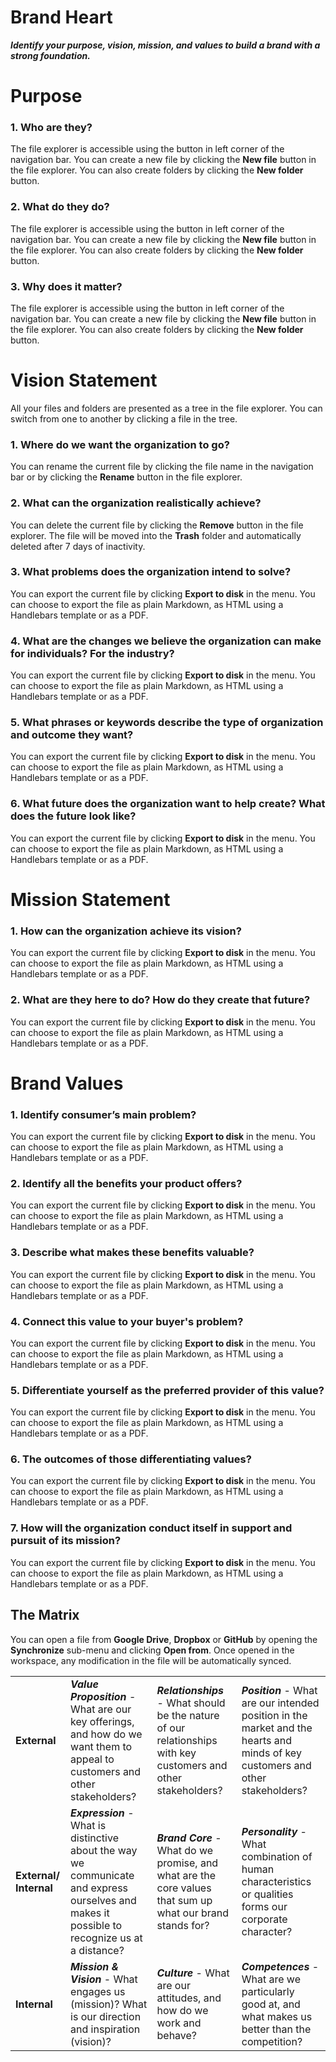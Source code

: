 ﻿# Brand Heart

***Identify your purpose, vision, mission, and values to build a brand with a strong foundation.***

# Purpose


### 1. Who are they?
The file explorer is accessible using the button in left corner of the navigation bar. You can create a new file by clicking the **New file** button in the file explorer. You can also create folders by clicking the **New folder** button.

### 2. What do they do?
The file explorer is accessible using the button in left corner of the navigation bar. You can create a new file by clicking the **New file** button in the file explorer. You can also create folders by clicking the **New folder** button.

### 3. Why does it matter?

The file explorer is accessible using the button in left corner of the navigation bar. You can create a new file by clicking the **New file** button in the file explorer. You can also create folders by clicking the **New folder** button.

# Vision Statement

All your files and folders are presented as a tree in the file explorer. You can switch from one to another by clicking a file in the tree.

### 1. Where do we want the organization to go?

You can rename the current file by clicking the file name in the navigation bar or by clicking the **Rename** button in the file explorer.

### 2. What can the organization realistically achieve?

You can delete the current file by clicking the **Remove** button in the file explorer. The file will be moved into the **Trash** folder and automatically deleted after 7 days of inactivity.

### 3. What problems does the organization intend to solve?

You can export the current file by clicking **Export to disk** in the menu. You can choose to export the file as plain Markdown, as HTML using a Handlebars template or as a PDF.

### 4. What are the changes we believe the organization can make for individuals? For the industry?

You can export the current file by clicking **Export to disk** in the menu. You can choose to export the file as plain Markdown, as HTML using a Handlebars template or as a PDF.

### 5. What phrases or keywords describe the type of organization and outcome they want?

You can export the current file by clicking **Export to disk** in the menu. You can choose to export the file as plain Markdown, as HTML using a Handlebars template or as a PDF.

### 6. What future does the organization want to help create? What does the future look like?

You can export the current file by clicking **Export to disk** in the menu. You can choose to export the file as plain Markdown, as HTML using a Handlebars template or as a PDF.

# Mission Statement

 
### 1. How can the organization achieve its vision?

You can export the current file by clicking **Export to disk** in the menu. You can choose to export the file as plain Markdown, as HTML using a Handlebars template or as a PDF.

### 2. What are they here to do? How do they create that future?

You can export the current file by clicking **Export to disk** in the menu. You can choose to export the file as plain Markdown, as HTML using a Handlebars template or as a PDF.

# Brand Values

### 1. Identify consumer’s main problem?

   You can export the current file by clicking **Export to disk** in the menu. You can choose to export the file as plain Markdown, as HTML using a Handlebars template or as a PDF.

### 2.  Identify all the benefits your product offers?
    
You can export the current file by clicking **Export to disk** in the menu. You can choose to export the file as plain Markdown, as HTML using a Handlebars template or as a PDF.

### 3.  Describe what makes these benefits valuable?
    
You can export the current file by clicking **Export to disk** in the menu. You can choose to export the file as plain Markdown, as HTML using a Handlebars template or as a PDF.

### 4.  Connect this value to your buyer's problem?
    
You can export the current file by clicking **Export to disk** in the menu. You can choose to export the file as plain Markdown, as HTML using a Handlebars template or as a PDF.
  
### 5.  Differentiate yourself as the preferred provider of this value?
    
You can export the current file by clicking **Export to disk** in the menu. You can choose to export the file as plain Markdown, as HTML using a Handlebars template or as a PDF.

### 6.  The outcomes of those differentiating values?
    
You can export the current file by clicking **Export to disk** in the menu. You can choose to export the file as plain Markdown, as HTML using a Handlebars template or as a PDF.
  
### 7.  How will the organization conduct itself in support and pursuit of its mission?

You can export the current file by clicking **Export to disk** in the menu. You can choose to export the file as plain Markdown, as HTML using a Handlebars template or as a PDF.

## The Matrix

You can open a file from **Google Drive**, **Dropbox** or **GitHub** by opening the **Synchronize** sub-menu and clicking **Open from**. Once opened in the workspace, any modification in the file will be automatically synced.


|                        |             |               |                         |  
|-----------------------|-----------------|---------------------|-------------------------|
|**External**	 		|***Value Proposition*** - What are our key offerings, and how do we want them to appeal to customers and other stakeholders? |***Relationships*** - What should be the nature of our relationships with key customers and other stakeholders? |***Position*** - What are our intended position in the market and the hearts and minds of key customers and other stakeholders? |
|**External/ Internal**	|***Expression*** - What is distinctive about the way we communicate and express ourselves and makes it possible to recognize us at a distance?  |***Brand Core*** - What do we promise, and what are the core values that sum up what our brand stands for? |***Personality*** - What combination of human characteristics or qualities forms our corporate character? |
|**Internal**			|***Mission & Vision*** - What engages us (mission)? What is our direction and inspiration (vision)? |***Culture*** - What are our attitudes, and how do we work and behave? |***Competences*** - What are we particularly good at, and what makes us better than the competition? |




